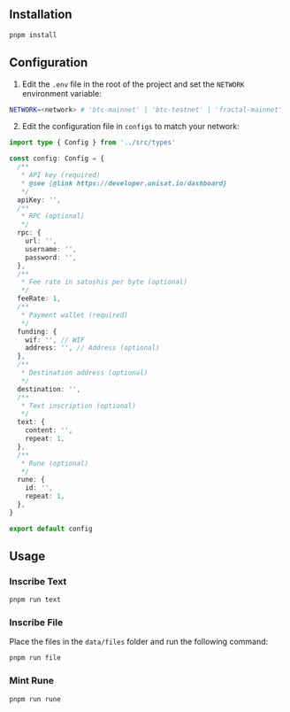 ## Installation

```bash
pnpm install
```

## Configuration

1. Edit the `.env` file in the root of the project and set the `NETWORK` environment variable:

```bash
NETWORK=<network> # 'btc-mainnet' | 'btc-testnet' | 'fractal-mainnet' | 'fractal-testnet'
```

2. Edit the configuration file in `configs` to match your network:

```typescript
import type { Config } from '../src/types'

const config: Config = {
  /**
   * API key (required)
   * @see {@link https://developer.unisat.io/dashboard}
   */
  apiKey: '',
  /**
   * RPC (optional)
   */
  rpc: {
    url: '',
    username: '',
    password: '',
  },
  /**
   * Fee rate in satoshis per byte (optional)
   */
  feeRate: 1,
  /**
   * Payment wallet (required)
   */
  funding: {
    wif: '', // WIF
    address: '', // Address (optional)
  },
  /**
   * Destination address (optional)
   */
  destination: '',
  /**
   * Text inscription (optional)
   */
  text: {
    content: '',
    repeat: 1,
  },
  /**
   * Rune (optional)
   */
  rune: {
    id: '',
    repeat: 1,
  },
}

export default config
```

## Usage

### Inscribe Text

```bash
pnpm run text
```

### Inscribe File

Place the files in the `data/files` folder and run the following command:

```bash
pnpm run file
```

### Mint Rune

```bash
pnpm run rune
```
